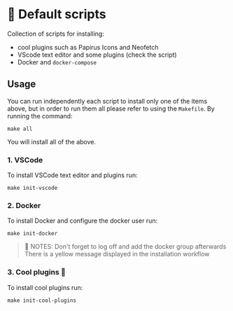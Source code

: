 # 🚀 Default scripts

Collection of scripts for installing:
- cool plugins such as Papirus Icons and Neofetch
- VScode text editor and some plugins (check the script)
- Docker and `docker-compose`

## Usage

You can run independently each script to install only one of the items above, but in order to run them all please refer
to using the `Makefile`. By running the command:
```shell
make all
```
You will install all of the above.

### 1. VSCode

To install VSCode text editor and plugins run:
```shell
make init-vscode
```

### 2. Docker

To install Docker and configure the docker user run:
```shell
make init-docker
```

> 👻 NOTES: Don't forget to log off and add the docker group afterwards
There is a yellow message displayed in the installation workflow

### 3. Cool plugins 💪

To install cool plugins run:
```shell
make init-cool-plugins
```